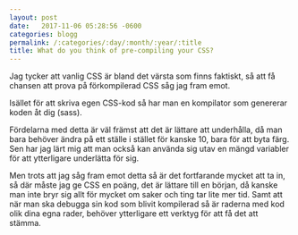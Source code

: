 ```yaml
---
layout: post
date:   2017-11-06 05:28:56 -0600
categories: blogg
permalink: /:categories/:day/:month/:year/:title
title: What do you think of pre-compiling your CSS?
---
```


Jag tycker att vanlig CSS är bland det värsta som finns faktiskt, så att få chansen att prova på förkompilerad CSS såg jag fram emot.

Isället för att skriva egen CSS-kod så har man en kompilator som genererar koden åt dig (sass). 

Fördelarna med detta är väl främst att det är
lättare att underhålla, då man bara behöver ändra på ett ställe i stället för kanske 10, bara för att byta färg. Sen har jag lärt mig att man också kan använda sig utav en mängd variabler för att ytterligare underlätta för sig. 

Men trots att jag såg fram emot detta så är det fortfarande mycket att ta in, så där måste jag ge CSS en poäng, det är lättare till en början, då kanske man inte bryr sig allt för mycket om saker och ting tar lite mer tid. Samt att när man ska debugga sin kod som blivit kompilerad så är raderna med kod olik dina egna rader, behöver ytterligare ett verktyg för att få det att stämma.


